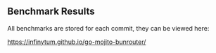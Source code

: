 ## Benchmark Results

All benchmarks are stored for each commit, they can be viewed here:

https://infinytum.github.io/go-mojito-bunrouter/